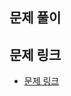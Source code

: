 <!--

PR TITLE
- [문제 번호] 문제 이름 (깃허브 아이디)

 -->

## 문제 풀이

<!-- 문제 풀이, 고민 사항 -->

## 문제 링크

- [문제 링크]()
